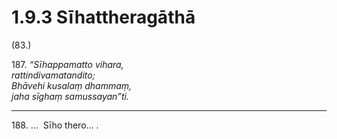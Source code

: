 

# 1.9.3 Sīhattheragāthā




(83.)

187\. _“Sīhappamatto vihara,_  
_rattindivamatandito;_  
_Bhāvehi kusalaṃ dhammaṃ,_  
_jaha sīghaṃ samussayan”ti._  


---

188\. …  Sīho thero… .





